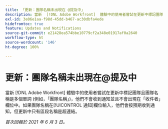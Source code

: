 ```yaml
---
title: 「更新：團隊名稱未出現在 @提及中」
description: 當新  [!DNL Adobe Workfront]  體驗中的使用者嘗試在更新中標記團隊且團隊名稱是多個單詞 (例如，「團隊名稱」)，他們不會收到通知並且不會出現在「收件者」欄位中。如果團隊名稱在[!UICONTROL 通知]欄位輸入，他們會按預期收到通知，但更新中只有區段名稱是超連結。
exl-id: 3e06e1aa-f98d-45dd-b467-ac30dbfa4ede
hidefromtoc: true
feature: Updates and Notifications
source-git-commit: e21428ea574bbe10779cf2a348e01917af0a2640
workflow-type: ht
source-wordcount: '146'
ht-degree: 100%

---
```


# 更新：團隊名稱未出現在@提及中

<!--Valid issue, won't fix-->

當新 [!DNL Adobe Workfront] 體驗中的使用者嘗試在更新中標記團隊且團隊名稱是多個單詞 (例如，「團隊名稱」)，他們不會收到通知並且不會出現在「收件者」欄位中。如果團隊名稱在[!UICONTROL 通知]欄位輸入，他們會按預期收到通知，但更新中只有區段名稱是超連結。

_首次回報於 2021 年 6 月 3 日。_

